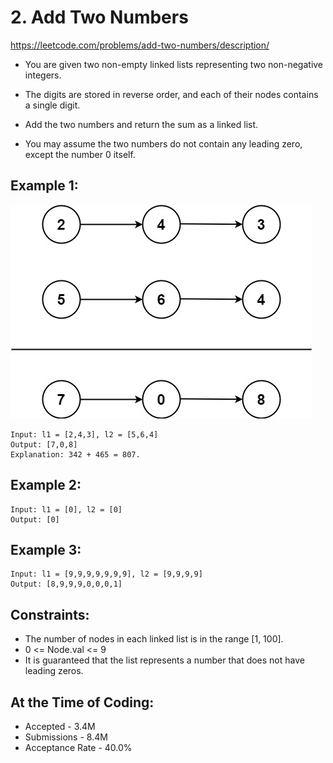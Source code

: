 # 2. Add Two Numbers

https://leetcode.com/problems/add-two-numbers/description/

- You are given two non-empty linked lists representing two non-negative integers. 
- The digits are stored in reverse order, and each of their nodes contains a single digit. 
- Add the two numbers and return the sum as a linked list.

- You may assume the two numbers do not contain any leading zero, except the number 0 itself.

## Example 1:

![addtwonumber1.png](addtwonumber1.png)

```
Input: l1 = [2,4,3], l2 = [5,6,4]
Output: [7,0,8]
Explanation: 342 + 465 = 807.
```

## Example 2:

```
Input: l1 = [0], l2 = [0]
Output: [0]
```

## Example 3:

```
Input: l1 = [9,9,9,9,9,9,9], l2 = [9,9,9,9]
Output: [8,9,9,9,0,0,0,1]
```

## Constraints:

- The number of nodes in each linked list is in the range [1, 100].
- 0 <= Node.val <= 9
- It is guaranteed that the list represents a number that does not have leading zeros.

## At the Time of Coding:

- Accepted - 3.4M
- Submissions - 8.4M
- Acceptance Rate - 40.0%